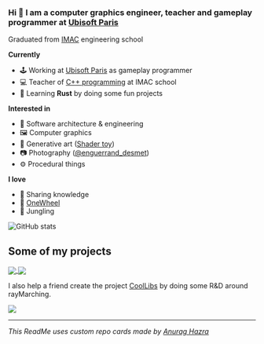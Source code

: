 ###  Hi 👋 I am a computer graphics engineer, teacher and gameplay programmer at [Ubisoft Paris](https://paris.ubisoft.com/fr/)


Graduated from [IMAC](https://www.ingenieur-imac.fr/) engineering school

**Currently**
 - 🕹️ Working at [Ubisoft Paris](https://paris.ubisoft.com/fr/) as gameplay programmer
 - 💻 Teacher of [C++ programming](https://dsmte.github.io/Learn--cpp_programming/) at IMAC school
 - 🦀 Learning **Rust** by doing some fun projects

**Interested in**
 - 🔨 Software architecture & engineering
 - 🖼️ Computer graphics
 - 🎨 Generative art ([Shader toy](https://www.shadertoy.com/user/Kaeylos))
 - 📷 Photography ([@enguerrand_desmet](https://www.instagram.com/enguerrand_desmet/?hl=fr))
 - ⚙️ Procedural things

**I love**
 - 🎁 Sharing knowledge
 - 🛞 [OneWheel](https://onewheel.com/)
 - 🎪 Jungling

 ![GitHub stats](https://github-readme-stats.vercel.app/api?username=dsmtE&show_icons=true)

## Some of my projects

<a href="https://github.com/alicevision/ScanRig">
  <img align="center" src="https://github-readme-stats.vercel.app/api/pin/?username=alicevision&repo=ScanRig" />
</a>

<a href="https://github.com/dsmtE/rust_nca">
  <img align="center" src="https://github-readme-stats.vercel.app/api/pin/?username=dsmtE&repo=rust_nca" />
</a>


I also help a friend create the project [CoolLibs](https://github.com/CoolLibs/) by doing some R&D around rayMarching.

<a href="https://github.com/CoolLibs/Cool">
  <img align="center" src="https://github-readme-stats.vercel.app/api/pin/?username=CoolLibs&repo=Cool&theme=" />
</a>

---
*This ReadMe uses custom repo cards made by [Anurag Hazra](https://github.com/anuraghazra/github-readme-stats)*
